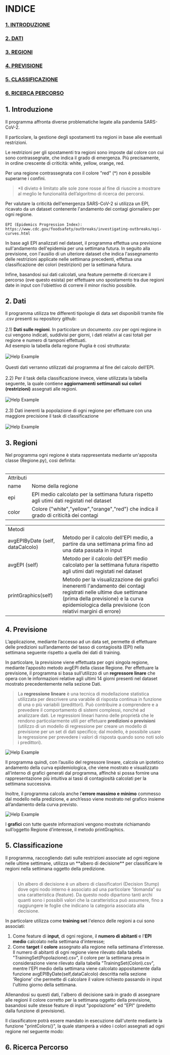 # INDICE
### <a href=#intro>1. INTRODUZIONE</a>
### <a href=#dati>2. DATI</a>
### <a href=#regioni>3. REGIONI</a>
### <a href=#previsione>4. PREVISIONE</a>
### <a href=#classificazione>5. CLASSIFICAZIONE</a>
### <a href=#percorso>6. RICERCA PERCORSO</a>

<h2 id="intro"> 1. Introduzione </h2>
Il programma affronta diverse problematiche legate alla pandemia SARS-CoV-2.

Il particolare, la gestione degli spostamenti tra regioni in base alle eventuali restrizioni.

Le restrizioni per gli spostamenti tra regioni sono imposte dal colore con cui sono contrassegnate, che indica il grado di emergenza. Più precisamente, in ordine crescente di criticità: white, yellow, orange, red.

Per una regione contrassegnata con il colore "red" (*) non è possibile superarne i confini.
>*Il divieto è limitato alle sole zone rosse al fine di riuscire a mostrare al meglio le funzionalità dell’algoritmo di ricerca dei percorsi.

Per valutare la criticità dell'emergenza SARS-CoV-2 si utilizza un EPI, ricavato da un dataset contenente l'andamento dei contagi giornaliero per ogni regione.<br><br>
```EPI (Epidemics Progression Index): https://www.cdc.gov/foodsafety/outbreaks/investigating-outbreaks/epi-curves.html```<br>

In base agli EPI analizzati nel dataset, il programma effettua una previsione sull'andamento dell'epidemia per una settimana futura.
In seguito alla previsione, con l'ausilio di un ulteriore dataset che indica l'assegnamento delle restrizioni applicate nelle settimana precedenti, effettua una classificazione dei colori (restrizioni) per la settimana futura.

Infine, basandosi sui dati calcolati, una feature permette di ricercare il percorso (ove questo esista) per effettuare uno spostamento tra due regioni date in input con l'obiettivo di correre il minor rischio possibile.


<h2 id="dati"> 2. Dati </h2>

Il programma utilizza tre differenti tipologie di data set disponibili tramite file .csv presenti su repository github:<br><br>
2.1) **Dati sulle regioni**. In particolare un documento .csv per ogni regione in cui vengono indicati, suddivisi per giorni, i dati relativi ai casi totali per regione e numero di tamponi effettuati.<br>
Ad esempio la tabella della regione Puglia è così strutturata:<br><br>
![Help Example](/img/Immagine.PNG)<br><br>
Questi dati verranno utilizzati dal programma al fine del calcolo dell’EPI.<br><br>
2.2) Per il task della classificazione invece, viene utilizzata la tabella seguente, la quale contiene **aggiornamenti settimanali sui colori (restrizioni)** assegnati alle regioni.<br><br>
![Help Example](/img/TabellaColori.PNG)<br><br>
2.3) Dati inerenti la popolazione di ogni regione per effettuare con una maggiore precisione il task di classificazione<br><br>
![Help Example](/img/TabellaPopolazione.PNG)<br>

<h2 id="regioni"> 3. Regioni</h2>
Nel programma ogni regione è stata rappresentata mediante un'apposita classe (Regione.py), così definita:<br><br>
<table>
<tr><td>Attributi</td></tr>
<tr><td>name</td><td>Nome della regione</td></tr>
<tr><td>epi</td><td>EPI medio calcolato per la settimana futura rispetto agli utimi dati registati nel dataset</td></tr>
<tr><td>color</td><td>Colore ("white","yellow","orange","red") che indica il grado di criticità dei contagi</td></tr>
</table>
<table>
<tr><td>Metodi</td></tr>
<tr><td>avgEPIByDate (self, dataCalcolo)</td><td>Metodo per il calcolo dell'EPI medio, a partire da una settimana prima fino ad una data passata in input</td></tr>
<tr><td>avgEPI (self)</td><td>Metodo per il calcolo dell'EPI medio calcolato per la settimana futura rispetto agli utimi dati registati nel dataset</td></tr>
<tr><td>printGraphics(self)</td><td>Metodo per la visualizzazione dei grafici inenerenti l'andamento dei contagi registrati nelle ultime due settimane (prima della previsione) e la curva epidemiologica della previsione (con relativi margini di errore)</td></tr>
</table>


<h2 id="previsione"> 4. Previsione</h2>
L’applicazione, mediante l’accesso ad un data set, permette di effettuare delle predizioni sull’andamento del tasso di contagiosità (EPI) nella settimana seguente rispetto a quella dei dati di training.

In particolare, la previsione viene effettuata per ogni singola regione, mediante l’apposito metodo avgEPI della classe Regione. Per effettuare la previsione, il programma si basa sull’utilizzo di un **regressore linare** che opera con le informazioni relative agli ultimi 14 giorni presenti nel dataset mostrato precedentemente nella sezione Dati.
> La **regressione lineare** è una tecnica di modellazione statistica utilizzata per descrivere una varabile di risposta continua in funzione di una o più variabili (predittori). Può contribuire a comprendere e a prevedere il comportamento di sistemi complessi, nonché ad analizzare dati.
Le regressioni lineari hanno delle proprietà che le rendono particolarmente utili per effetuare **predizioni o previsioni** (utilizzo di un modello di regressione per creare un modello di previsione per un set di dati specifico; dal modello, è possibile usare la regressione per prevedere i valori di risposta quando sono noti solo i predittori).

![Help Example](/img/EPI-all.png)

Il programma quindi, con l’ausilio del regressore lineare, calcola un ipotetico andamento della curva epidemiologica, che viene mostrato e visualizzato all’interno di grafici generati dal programma, affinchè si possa fornire una rappresentazione più intuitiva ai tassi di contagiosità calcolati per la settimana successiva.

Inoltre, il programma calcola anche l’**errore massimo e minimo** commesso dal modello nella predizione, e anch’esso viene mostrato nel grafico insieme all’andamento della curva previsto.

![Help Example](/img/EPI-prediction.png)

I **grafici** con tutte queste informazioni vengono mostrate richiamando sull’oggetto Regione d’interesse, il metodo printGraphics.

<h2 id="classificazione"> 5. Classificazione</h2>
Il programma, raccogliendo dati sulle restrizioni associate ad ogni regione nelle ultime settimane, utilizza un **albero di decisione** per classificare le regioni nella settimana oggetto della predizione.<br><br>

>Un albero di decisione è un albero di classificatori (Decision Stump) dove ogni nodo interno è associato ad una particolare “domanda” su una caratteristica (feature). Da questo nodo dipartono tanti archi quanti sono i possibili valori che la caratteristica può assumere, fino a raggiungere le foglie che indicano la categoria associata alla decisione.

In particolare utilizza come **training set** l'elenco delle regioni a cui sono associati:
1. Come feature di **input**, di ogni regione, il **numero di abitanti** e l'**EPI medio** calcolato nella settimana d'interesse;<br>
2. Come **target** il **colore** assegnato alla regione nella settimana d'interesse.<br>
Il numero di abitanti di ogni regione viene rilevato dalla tabella "TrainingSet(Popolazione).csv", il colore per la settimana presa in considerazione viene rilevato dalla tabella "TrainingSet(Colori).csv", mentre l'EPI medio della settimana viene calcolato appositamente dalla funzione avgEPIByDate(self,dataCalcolo) descritta nella sezione 'Regione' che permette di calcolare il valore richiesto passando in input l'ultimo giorno della settimana.

Allenandosi su questi dati, l'albero di decisione sarà in grado di assegnare alle regioni il colore corretto per la settimana oggetto della  previsione, basandosi sulle stesse feature di input "popolazione" ed "EPI" (predetto dalla funzione di previsione).

Il classificatore potrà essere mandato in esecuzione dall'utente mediante la funzione "printColors()", la quale stamperà a video i colori assegnati ad ogni regione nel seguente modo: 

<h2 id="percorso"> 6. Ricerca Percorso</h2>
 
